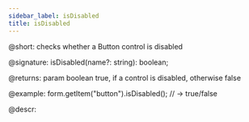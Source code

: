 ```yaml
---
sidebar_label: isDisabled
title: isDisabled
---          
```


@short: checks whether a Button control is disabled

@signature: isDisabled(name?: string): boolean;

@returns:
param   boolean     true, if a control is disabled, otherwise false

@example:
form.getItem("button").isDisabled();
// -> true/false

@descr:
